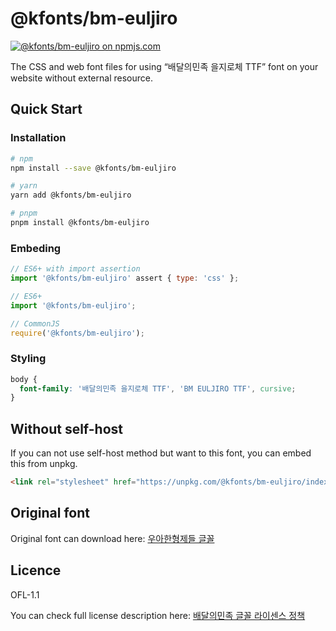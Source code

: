 # @kfonts/bm-euljiro

[![@kfonts/bm-euljiro on npmjs.com](https://img.shields.io/npm/v/%40kfonts%2Fbm-euljiro)](https://www.npmjs.com/package/@kfonts/bm-euljiro)

The CSS and web font files for using &OpenCurlyDoubleQuote;배달의민족 을지로체 TTF&CloseCurlyDoubleQuote; font on your website without external resource.

## Quick Start

### Installation

```sh
# npm
npm install --save @kfonts/bm-euljiro

# yarn
yarn add @kfonts/bm-euljiro

# pnpm
pnpm install @kfonts/bm-euljiro
```

### Embeding

```js
// ES6+ with import assertion
import '@kfonts/bm-euljiro' assert { type: 'css' };

// ES6+
import '@kfonts/bm-euljiro';

// CommonJS
require('@kfonts/bm-euljiro');
```

### Styling

```css
body {
  font-family: '배달의민족 을지로체 TTF', 'BM EULJIRO TTF', cursive;
}
```

## Without self-host

If you can not use self-host method but want to this font, you can embed this from unpkg.

```html
<link rel="stylesheet" href="https://unpkg.com/@kfonts/bm-euljiro/index.css" />
```

## Original font

Original font can download here: [우아한형제들 글꼴](https://www.woowahan.com/fonts)

## Licence

OFL-1.1

You can check full license description here: [배달의민족 글꼴 라이센스 정책](https://www.woowahan.com/fonts/license)
